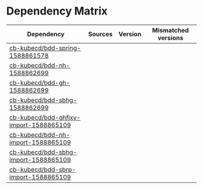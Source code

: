 # Dependency Matrix

Dependency | Sources | Version | Mismatched versions
---------- | ------- | ------- | -------------------
[cb-kubecd/bdd-spring-1588861578](https://github.com/cb-kubecd/bdd-spring-1588861578.git) |  | []() | 
[cb-kubecd/bdd-nh-1588862699](https://github.com/cb-kubecd/bdd-nh-1588862699.git) |  | []() | 
[cb-kubecd/bdd-gh-1588862699](https://github.com/cb-kubecd/bdd-gh-1588862699.git) |  | []() | 
[cb-kubecd/bdd-sbhg-1588862699](https://github.com/cb-kubecd/bdd-sbhg-1588862699.git) |  | []() | 
[cb-kubecd/bdd-ghfjxy-import-1588865109](https://github.com/cb-kubecd/bdd-ghfjxy-import-1588865109.git) |  | []() | 
[cb-kubecd/bdd-nh-import-1588865109](https://github.com/cb-kubecd/bdd-nh-import-1588865109.git) |  | []() | 
[cb-kubecd/bdd-sbhg-import-1588865109](https://github.com/cb-kubecd/bdd-sbhg-import-1588865109.git) |  | []() | 
[cb-kubecd/bdd-sbrp-import-1588865109](https://github.com/cb-kubecd/bdd-sbrp-import-1588865109.git) |  | []() | 
